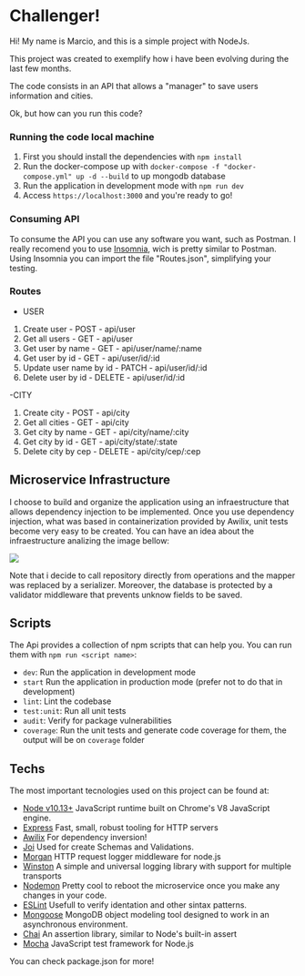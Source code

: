 # Challenger!

Hi! My name is Marcio, and this is a simple project with NodeJs.

This project was created to exemplify how i have been evolving during the last few months.

The code consists in an API that allows a "manager" to save users information and cities.

Ok, but how can you run this code? 
### Running the code local machine

1. First you should install the dependencies with `npm install`
2. Run the docker-compose up with `docker-compose -f "docker-compose.yml" up -d --build` to up mongodb database
3. Run the application in development mode with `npm run dev`
4. Access `https://localhost:3000` and you're ready to go!

### Consuming API

To consume the API you can use any software you want, such as Postman. I really recomend you to use [Insomnia](https://insomnia.rest/download), wich
is pretty similar to Postman. Using Insomnia you can import the file "Routes.json", simplifying your testing.

### Routes

- USER 

1. Create user - POST - api/user
2. Get all users - GET - api/user
3. Get user by name - GET - api/user/name/:name
4. Get user by id - GET - api/user/id/:id
5. Update user name by id - PATCH - api/user/id/:id
6. Delete user by id - DELETE - api/user/id/:id

-CITY

1. Create city - POST - api/city
2. Get all cities - GET - api/city
3. Get city by name - GET - api/city/name/:city
4. Get city by id - GET - api/city/state/:state
5. Delete city by cep - DELETE - api/city/cep/:cep

## Microservice Infrastructure
I choose to build and organize the application using an infraestructure that allows dependency injection to be implemented. Once you use
dependency injection, what was based in containerization provided by Awilix, unit tests become very easy to be created. You can have an idea about the infraestructure analizing the image bellow:

![](listagem.png)

Note that i decide to call repository directly from operations and the mapper was replaced by a serializer. Moreover, the database is 
protected by a validator middleware that prevents unknow fields to be saved.

## Scripts

The Api provides a collection of npm scripts that can help you. You can run them with `npm run <script name>`:

- `dev`: Run the application in development mode
- `start` Run the application in production mode (prefer not to do that in development)
- `lint`: Lint the codebase
- `test:unit`: Run all unit tests
- `audit`: Verify for package vulnerabilities
- `coverage`: Run the unit tests and generate code coverage for them, the output will be on `coverage` folder
## Techs

The most important tecnologies used on this project can be found at: 

- [Node v10.13+](http://nodejs.org/) JavaScript runtime built on Chrome's V8 JavaScript engine.
- [Express](https://npmjs.com/package/express) Fast, small, robust tooling for HTTP servers
- [Awilix](https://www.npmjs.com/package/awilix) For dependency inversion!
- [Joi](https://www.npmjs.com/package/joi) Used for create Schemas and Validations.
- [Morgan](https://www.npmjs.com/package/morgan) HTTP request logger middleware for node.js
- [Winston](https://www.npmjs.com/package/winston) A simple and universal logging library with support for multiple transports
- [Nodemon](https://www.npmjs.com/package/nodemon) Pretty cool to reboot the microservice once you make any changes in your code.
- [ESLint](https://www.npmjs.com/package/eslint) Usefull to verify identation and other sintax patterns.
- [Mongoose](https://www.npmjs.com/package/mongoose) MongoDB object modeling tool designed to work in an asynchronous environment.
- [Chai](https://www.npmjs.com/package/chai) An assertion library, similar to Node's built-in assert
- [Mocha](https://www.npmjs.com/package/mocha) JavaScript test framework for Node.js 

You can check package.json for more!